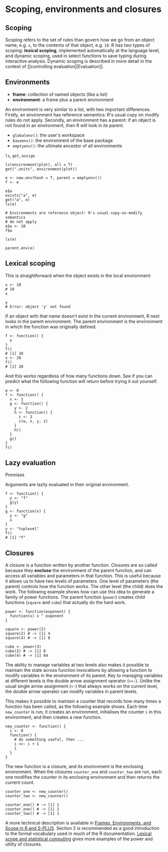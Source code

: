 # Scoping, environments and closures

## Scoping

Scoping refers to the set of rules than govern how we go from an object name, e.g. `x`, to the contents of that object, e.g. `10`. R has two types of scoping: __lexical scoping__, implemented automatically at the language level, and dynamic scoping, used in select functions to save typing during interactive analysis. Dynamic scoping is described in more detail in the context of [[controlling evaluation||Evaluation]].

## Environments

  * __frame__: collection of named objects (like a list)
  * __environment__: a frame plus a parent environment

An environment is very similar to a list, with two important differences. Firstly, an environment has reference semantics: R's usual copy on modify rules do not apply. Secondly, an environment has a parent: if an object is not found in an environment, then R will look in its parent.

  * `globalenv()`: the user's workspace
  * `baseenv()`: the environment of the base package
  * `emptyenv()`: the ultimate ancestor of all environments

`ls`, `get`, `assign`

    ls(environment(plot), all = T)
    get(".units", environment(plot))

    e <- new.env(hash = T, parent = emptyenv())
    f <- e
    
    e$a
    exists("a", e)
    get("a", e)
    ls(e)
    
    # Environments are reference object: R's usual copy-on-modify semantics
    # do not apply
    e$a <- 10
    f$a
    
    ls(e)
    
    parent.env(e)

## Lexical scoping

This is straightforward when the object exists in the local environment:

    x <- 10
    # 10
    x
    
    y
    # Error: object 'y' not found

If an object with that name doesn't exist in the current environment, R next looks in the parent environment. The parent environment is the environment in which the function was originally defined.

    
    f <- function() { 
      x
    }
    f()
    # [1] 10
    x <- 20
    f()
    # [1] 20

And this works regardless of how many functions down.  See if you can predict what the following function will return before trying it out yourself.

    w <- 0
    f <- function() {
      x <- 1
      g <- function() {
        y <- 2
        h <- function() {
          z <- 3
          c(w, x, y, z)
        }
        h()
      }
      g()
    }
    f()


## Lazy evaluation

Promises

Arguments are lazily evaluated in their original environment.

    f <- function() {
      y <- "f"
      g(y)
    }    
    g <- function(x) {
      y <- "g"
      x
    }
    y <- "toplevel"
    f()
    # [1] "f"

## Closures 

A closure is a function written by another function. Closures are so called because they __enclose__ the environment of the parent function, and can access all variables and parameters in that function. This is useful because it allows us to have two levels of parameters. One level of parameters (the parent) controls how the function works. The other level (the child) does the work. The following example shows how can use this idea to generate a family of power functions. The parent function (`power`) creates child functions (`square` and `cube`) that actually do the hard work.

    power <- function(exponent) {
      function(x) x ^ exponent
    }

    square <- power(2)
    square(2) # -> [1] 4
    square(4) # -> [1] 8

    cube <- power(3)
    cube(2) # -> [1] 8
    cube(4) # -> [1] 64

The ability to manage variables at two levels also makes it possible to maintain the state across function invocations by allowing a function to modify variables in the environment of its parent. Key to managing variables at different levels is the double arrow assignment operator (`<<-`). Unlike the usual single arrow assignment (`<-`) that always works on the current level, the double arrow operator can modify variables in parent levels.

This makes it possible to maintain a counter that records how many times a function has been called, as the following example shows. Each time `new_counter` is run, it creates an environment, initialises the counter `i` in this environment, and then creates a new function.

    new_counter <- function() {
      i <- 0
      function() {
        # do something useful, then ...
        i <<- i + 1
        i
      }
    }

The new function is a closure, and its environment is the enclosing environment. When the closures `counter_one` and `counter_two` are run, each one modifies the counter in its enclosing environment and then returns the current count.  

    counter_one <- new_counter()
    counter_two <- new_counter()

    counter_one() # -> [1] 1
    counter_one() # -> [1] 2
    counter_two() # -> [1] 1

A more technical description is available in [Frames, Environments, and Scope in R and S-PLUS](http://cran.r-project.org/doc/contrib/Fox-Companion/appendix-scope.pdf). Section 2 is recommended as a good introduction to the formal vocabulary used in much of the R documentation. [Lexical scope and statistical computing](http://www.stat.auckland.ac.nz/~ihaka/downloads/lexical.pdf) gives more examples of the power and utility of closures.